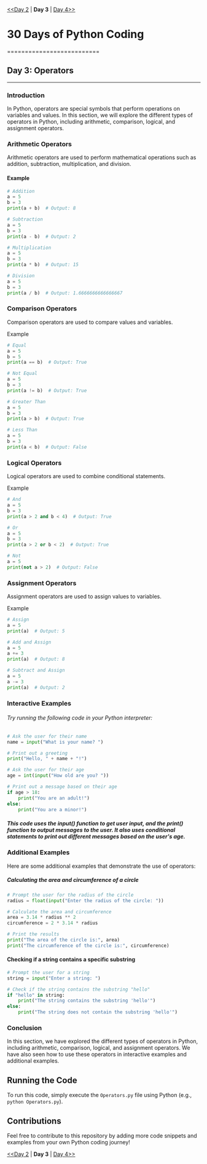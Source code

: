 [<<Day 2](../Day_2/) | <b>Day 3</b> | [Day 4>>](../Day_4/)

# 30 Days of Python Coding
==========================

## Day 3: Operators
--------------------

### Introduction

In Python, operators are special symbols that perform operations on variables and values. In this section, we will explore the different types of operators in Python, including arithmetic, comparison, logical, and assignment operators.

### Arithmetic Operators

Arithmetic operators are used to perform mathematical operations such as addition, subtraction, multiplication, and division.

#### Example

```python
# Addition
a = 5
b = 3
print(a + b)  # Output: 8

# Subtraction
a = 5
b = 3
print(a - b)  # Output: 2

# Multiplication
a = 5
b = 3
print(a * b)  # Output: 15

# Division
a = 5
b = 3
print(a / b)  # Output: 1.6666666666666667
```

### Comparison Operators
Comparison operators are used to compare values and variables.

Example
```python
# Equal
a = 5
b = 5
print(a == b)  # Output: True

# Not Equal
a = 5
b = 3
print(a != b)  # Output: True

# Greater Than
a = 5
b = 3
print(a > b)  # Output: True

# Less Than
a = 5
b = 3
print(a < b)  # Output: False
```

### Logical Operators
Logical operators are used to combine conditional statements.

Example

```python
# And
a = 5
b = 3
print(a > 2 and b < 4)  # Output: True

# Or
a = 5
b = 3
print(a > 2 or b < 2)  # Output: True

# Not
a = 5
print(not a > 2)  # Output: False
```
### Assignment Operators
Assignment operators are used to assign values to variables.

Example
```python
# Assign
a = 5
print(a)  # Output: 5

# Add and Assign
a = 5
a += 3
print(a)  # Output: 8

# Subtract and Assign
a = 5
a -= 3
print(a)  # Output: 2
```
### Interactive Examples

###### Try running the following code in your Python interpreter:

```python
# Ask the user for their name
name = input("What is your name? ")

# Print out a greeting
print("Hello, " + name + "!")

# Ask the user for their age
age = int(input("How old are you? "))

# Print out a message based on their age
if age > 18:
    print("You are an adult!")
else:
    print("You are a minor!")
```

##### This code uses the input() function to get user input, and the print() function to output messages to the user. It also uses conditional statements to print out different messages based on the user's age.

### Additional Examples
Here are some additional examples that demonstrate the use of operators:

##### Calculating the area and circumference of a circle
```python
# Prompt the user for the radius of the circle
radius = float(input("Enter the radius of the circle: "))

# Calculate the area and circumference
area = 3.14 * radius ** 2
circumference = 2 * 3.14 * radius

# Print the results
print("The area of the circle is:", area)
print("The circumference of the circle is:", circumference)
```
#### Checking if a string contains a specific substring
```python
# Prompt the user for a string
string = input("Enter a string: ")

# Check if the string contains the substring "hello"
if "hello" in string:
    print("The string contains the substring 'hello'")
else:
    print("The string does not contain the substring 'hello'")

```
### Conclusion
In this section, we have explored the different types of operators in Python, including arithmetic, comparison, logical, and assignment operators. We have also seen how to use these operators in interactive examples and additional examples.

## Running the Code

To run this code, simply execute the `Operators.py` file using Python (e.g., `python Operators.py`).


## Contributions

Feel free to contribute to this repository by adding more code snippets and examples from your own Python coding journey!


[<<Day 2](../Day_2/) | <b>Day 3</b> | [Day 4>>](../Day_4/)
